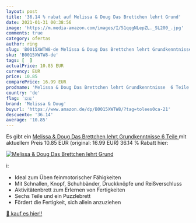 ```yaml
---
layout: post
title: '36.14 % rabat auf Melissa & Doug Das Brettchen lehrt Grund'
date: 2021-01-31 00:38:56
image: 'https://m.media-amazon.com/images/I/51qqgNLepZL._SL200_.jpg'
comments: true
category: ofertas
author: ring
slug: 'B0015XWTW8-de Melissa & Doug Das Brettchen lehrt Grundkenntnisse 6 Teile'
sku: 'B0015XWTW8-de'
tags: [  ]
actualPrice: 10.85 EUR
currency: EUR
price: 10.85
comparePrice: 16.99 EUR
prodname: 'Melissa & Doug Das Brettchen lehrt Grundkenntnisse  6 Teile '
country: 'de'
flag: '🇩🇪'
brand: 'Melissa & Doug'
buyurl: 'https://www.amazon.de/dp/B0015XWTW8/?tag=tolees0ca-21'
descuento: '36.14'
average: '10.85'
---
```


Es gibt ein [Melissa & Doug Das Brettchen lehrt Grundkenntnisse  6 Teile ](https://www.amazon.de/dp/B0015XWTW8/?tag=tolees0ca-21) mit aktuellem Preis 10.85 EUR (original: 16.99 EUR) 36.14 % Rabatt hier:

[![Melissa & Doug Das Brettchen lehrt Grund](https://m.media-amazon.com/images/I/51qqgNLepZL._SL200_.jpg)](https://www.amazon.de/dp/B0015XWTW8/?tag=tolees0ca-21)

ℹ️:

- Ideal zum Üben feinmotorischer Fähigkeiten
- Mit Schnallen, Knopf, Schuhbänder, Druckknöpfe und Reißverschluss
- Aktivitätenbrett zum Erlernen von Fertigkeiten
- Sechs Teile und ein Puzzlebrett
- Fördert die Fertigkeit, sich allein anzuziehen

[🛒 kauf es hier!!](https://www.amazon.de/dp/B0015XWTW8/?tag=tolees0ca-21)
